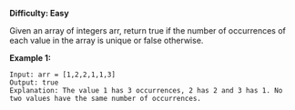 **Difficulty: Easy**

Given an array of integers arr, return true if the number of occurrences of each value in the array is unique or false otherwise.


**Example 1:**
```
Input: arr = [1,2,2,1,1,3]
Output: true
Explanation: The value 1 has 3 occurrences, 2 has 2 and 3 has 1. No two values have the same number of occurrences.
```